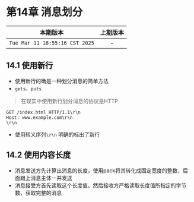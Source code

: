 # 第14章 消息划分

|本期版本| 上期版本
|:---:|:---:
`Tue Mar 11 18:55:16 CST 2025` | -


## 14.1 使用新行

* 使用新行的确是一种划分消息的简单方法
* `gets`、`puts`

> 在现实中使用新行划分消息的协议是HTTP

```
GET /index.html HTTP/1.1\r\n
Host: www.example.com\r\n
\r\n
```

* 使用转义序列`\r\n` 明确的标出了新行

## 14.2 使用内容长度

* 消息发送方先计算出消息的长度，使用pack将其转化成固定宽度的整数，后面跟上消息主体一并发送
* 消息接受方首先读取这个长度值。然后接收方严格读取长度值所指定的字节数，获取完整的消息